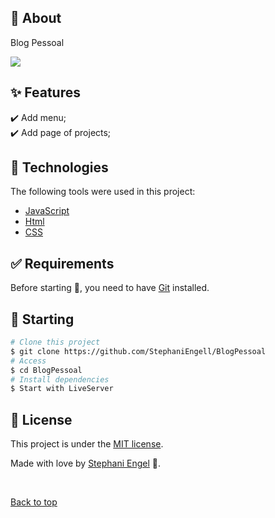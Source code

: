 

## :dart: About ##

 Blog Pessoal

 <img src="https://github.com/StephaniEngell/BlogPessoal/blob/master/assets/Animacao.gif">

## :sparkles: Features ##

:heavy_check_mark: Add menu;\
:heavy_check_mark: Add page of projects;


## :rocket: Technologies ##

The following tools were used in this project:

- [JavaScript](https://developer.mozilla.org/pt-BR/docs/Web/JavaScript) 
- [Html](https://developer.mozilla.org/pt-BR/docs/Web/HTML/Element/html/)  
- [CSS](https://developer.mozilla.org/pt-BR/docs/Web/CSS)  



## :white_check_mark: Requirements ##

Before starting :checkered_flag:, you need to have [Git](https://git-scm.com) installed.

## :checkered_flag: Starting ##

```bash
# Clone this project
$ git clone https://github.com/StephaniEngell/BlogPessoal
# Access
$ cd BlogPessoal
# Install dependencies
$ Start with LiveServer
```


## :memo: License ##


This project is under the [MIT license](./LICENSE).

Made with love by [Stephani Engel](https://github.com/StephaniEngell) 🚀.


&#xa0;

<a href="#top">Back to top</a>
